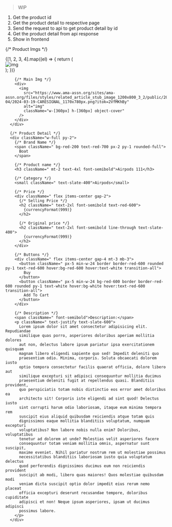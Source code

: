 > WIP

1. Get the product id
2. Get the product detail to respective page
3. Send the request to api to get product detail by id
4. Get the product detail from api response
5. Show in frontend

{/* Product Imgs */}
      <div className="p-2 flex gap-3 w-full max-w-md">
        <div className=" flex flex-col gap-3">
          {[1, 2, 3, 4].map((el) => {
            return (
              <div className=" rounded overflow-hidden" key={el}>
                <img
                  src="https://www.ama-assn.org/sites/ama-assn.org/files/styles/related_article_stub_image_1200x800_3_2/public/2024-04/2024-03-19-CARESIGNAL_1170x780px.png?itok=2VfMKhBy"
                  alt="img"
                  className="w-[5rem] h-[5rem] object-cover rounded"
                />
              </div>
            );
          })}
        </div>

        {/* Main Img */}
        <div>
          <img
            src="https://www.ama-assn.org/sites/ama-assn.org/files/styles/related_article_stub_image_1200x800_3_2/public/2024-04/2024-03-19-CARESIGNAL_1170x780px.png?itok=2VfMKhBy"
            alt="img"
            className="w-[360px] h-[360px] object-cover"
          />
        </div>
      </div>

      {/* Product Detail */}
      <div className="w-full py-2">
        {/* Brand Name */}
        <span className=" bg-red-200 text-red-700 px-2 py-1 rounded-full">
          Boat
        </span>

        {/* Product name */}
        <h3 className=" mt-2 text-4xl font-semibold">Airpods 111</h3>

        {/* Category */}
        <small className=" text-slate-400">Airpods</small>

        {/* Price */}
        <div className=" flex items-center gap-2">
          {/* Selling Price */}
          <h2 className=" text-2xl font-semibold text-red-600">
            {currencyFormat(999)}
          </h2>

          {/* Original price */}
          <h2 className=" text-2xl font-semibold line-through text-slate-400">
            {currencyFormat(999)}
          </h2>
        </div>

        {/* Buttons */}
        <div className=" flex items-center gap-4 mt-3 mb-3">
          <button className=" px-5 min-w-24 border border-red-600 rounded py-1 text-red-600 hover:bg-red-600 hover:text-white transition-all">
            Buy
          </button>
          <button className=" px-5 min-w-24 bg-red-600 border border-red-600 rounded py-1 text-white hover:bg-white hover:text-red-600 transition-all">
            Add To Cart
          </button>
        </div>

        {/* Description */}
        <span className=" font-semibold">Description:</span>
        <p className=" text-justify text-slate-600">
          Lorem ipsum dolor sit amet consectetur adipisicing elit. Repudiandae
          similique quas porro, asperiores doloribus aperiam mollitia dolores
          aut non, delectus labore ipsum pariatur ipsa exercitationem quisquam
          magnam libero eligendi sapiente quo sed! Impedit deleniti quo
          praesentium odio. Minima, corporis. Soluta obcaecati dolorem iusto
          optio tempora consectetur facilis quaerat officia, dolore libero aut
          similique excepturi sit adipisci consequuntur mollitia ducimus
          praesentium deleniti fugit at repellendus quasi. Blanditiis provident,
          quo perspiciatis totam nobis distinctio eos error amet doloribus ea
          architecto sit! Corporis iste eligendi ad sint quod! Delectus iusto
          sint corrupti harum odio laboriosam, itaque eum minima tempora rem
          suscipit eius aliquid quibusdam reiciendis atque totam quis
          dignissimos eaque mollitia blanditiis voluptatum, numquam excepturi
          voluptatibus? Non labore nobis nulla enim? Doloribus, voluptatibus
          tenetur ad dolorem at unde? Molestias velit asperiores facere
          consequuntur totam veniam mollitia omnis, aspernatur sunt suscipit,
          maxime eveniet. Nihil pariatur nostrum rem ut molestiae possimus
          necessitatibus blanditiis laboriosam iusto quia voluptatum delectus
          quod perferendis dignissimos ducimus eum non reiciendis provident
          suscipit ab modi, libero quas maiores! Quos molestiae quibusdam modi
          veniam dicta suscipit optio dolor impedit eius rerum nemo placeat
          officia excepturi deserunt recusandae tempore, doloribus cupiditate
          adipisci et non! Neque ipsum asperiores, ipsam ut ducimus adipisci
          possimus labore.
        </p>
      </div>
